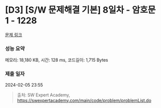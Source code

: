 # [D3] [S/W 문제해결 기본] 8일차 - 암호문1 - 1228 

[문제 링크](https://swexpertacademy.com/main/code/problem/problemDetail.do?contestProbId=AV14w-rKAHACFAYD) 

### 성능 요약

메모리: 18,180 KB, 시간: 128 ms, 코드길이: 1,715 Bytes

### 제출 일자

2024-02-05 23:55



> 출처: SW Expert Academy, https://swexpertacademy.com/main/code/problem/problemList.do